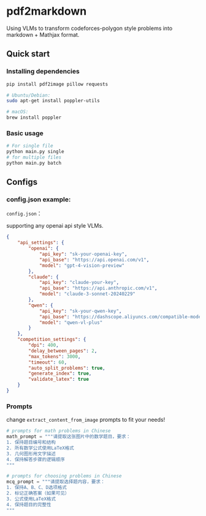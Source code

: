 # pdf2markdown

Using VLMs to transform codeforces-polygon style problems into markdown + Mathjax format.

## Quick start

### Installing dependencies

```bash
pip install pdf2image pillow requests

# Ubuntu/Debian:
sudo apt-get install poppler-utils

# macOS:
brew install poppler
```

### Basic usage

```bash
# For single file
python main.py single
# for multiple files
python main.py batch
```

## Configs

### config.json example:

`config.json`：

supporting any openai api style VLMs.

```json
{
    "api_settings": {
        "openai": {
            "api_key": "sk-your-openai-key",
            "api_base": "https://api.openai.com/v1",
            "model": "gpt-4-vision-preview"
        },
        "claude": {
            "api_key": "claude-your-key", 
            "api_base": "https://api.anthropic.com/v1",
            "model": "claude-3-sonnet-20240229"
        },
        "qwen": {
            "api_key": "sk-your-qwen-key",
            "api_base": "https://dashscope.aliyuncs.com/compatible-mode/v1",
            "model": "qwen-vl-plus"
        }
    },
    "competition_settings": {
        "dpi": 400,
        "delay_between_pages": 2,
        "max_tokens": 3000,
        "timeout": 60,
        "auto_split_problems": true,
        "generate_index": true,
        "validate_latex": true
    }
}
```

### Prompts

change `extract_content_from_image` prompts to fit your needs!

```python
# prompts for math problems in Chinese
math_prompt = """请提取这张图片中的数学题目，要求：
1. 保持题目编号和结构
2. 所有数学公式使用LaTeX格式
3. 几何图形用文字描述
4. 保持解答步骤的逻辑顺序
"""

# prompts for choosing problems in Chinese
mcq_prompt = """请提取选择题内容，要求：
1. 保持A、B、C、D选项格式
2. 标记正确答案（如果可见）
3. 公式使用LaTeX格式
4. 保持题目的完整性
"""
```